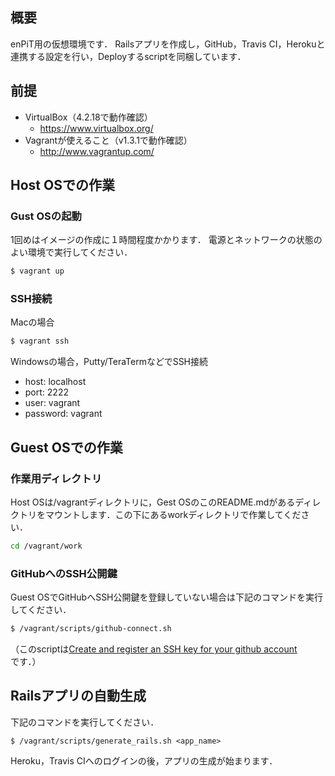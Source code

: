 ## 概要

enPiT用の仮想環境です．
Railsアプリを作成し，GitHub，Travis CI，Herokuと連携する設定を行い，Deployするscriptを同梱しています．

## 前提

- VirtualBox（4.2.18で動作確認）
  - https://www.virtualbox.org/
- Vagrantが使えること（v1.3.1で動作確認）
  - http://www.vagrantup.com/

## Host OSでの作業

### Gust OSの起動

1回めはイメージの作成に１時間程度かかります．
電源とネットワークの状態のよい環境で実行してください．

```bash
$ vagrant up
```

### SSH接続
Macの場合

```bash
$ vagrant ssh
```

Windowsの場合，Putty/TeraTermなどでSSH接続

- host: localhost
- port: 2222
- user: vagrant
- password: vagrant

## Guest OSでの作業

### 作業用ディレクトリ

Host OSは/vagrantディレクトリに，Gest OSのこのREADME.mdがあるディレクトリをマウントします．この下にあるworkディレクトリで作業してください．

```bash
cd /vagrant/work
```

### GitHubへのSSH公開鍵

Guest OSでGitHubへSSH公開鍵を登録していない場合は下記のコマンドを実行してください．

```bash
$ /vagrant/scripts/github-connect.sh
```

（このscriptは[Create and register an SSH key for your github account](https://gist.github.com/acoulton/1969779)です．）

## Railsアプリの自動生成

下記のコマンドを実行してください．

```
$ /vagrant/scripts/generate_rails.sh <app_name>
```

Heroku，Travis CIへのログインの後，アプリの生成が始まります．
